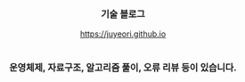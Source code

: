 <div align="center">
  
  ### 기술 블로그
  https://juyeori.github.io
  
  #
  
  ### 운영체제, 자료구조, 알고리즘 풀이, 오류 리뷰 등이 있습니다.


</div>
